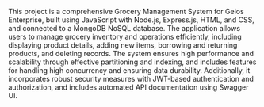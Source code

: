 This project is a comprehensive Grocery Management System for Gelos Enterprise, built using JavaScript with Node.js, Express.js, HTML, and CSS, and connected to a MongoDB NoSQL database. The application allows users to manage grocery inventory and operations efficiently, including displaying product details, adding new items, borrowing and returning products, and deleting records. The system ensures high performance and scalability through effective partitioning and indexing, and includes features for handling high concurrency and ensuring data durability. Additionally, it incorporates robust security measures with JWT-based authentication and authorization, and includes automated API documentation using Swagger UI.

